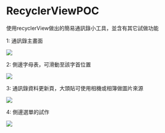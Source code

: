 # RecyclerViewPOC

使用recyclerView做出的簡易通訊錄小工具，並含有其它試做功能

1: 通訊錄主畫面

![](https://github.com/LucaLin/RecyclerViewPOC/blob/master/capture/1.png)

2: 側邊字母表，可滑動至該字首位置

![](https://github.com/LucaLin/RecyclerViewPOC/blob/master/capture/2.png)

3: 通訊錄資料更新頁，大頭貼可使用相機或相簿做圖片來源

![](https://github.com/LucaLin/RecyclerViewPOC/blob/master/capture/3.png)

4: 側邊選單的試作

![](https://github.com/LucaLin/RecyclerViewPOC/blob/master/capture/4.png)
